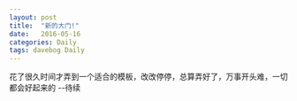 ```yaml
---
layout: post
title:  "新的大门!"
date:   2016-05-16
categories: Daily
tags: davebog Daily
---
```

花了很久时间才弄到一个适合的模板，改改停停，总算弄好了，万事开头难，一切都会好起来的
--待续

